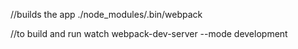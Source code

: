 //builds the app
./node_modules/.bin/webpack

//to build and run watch
webpack-dev-server --mode development